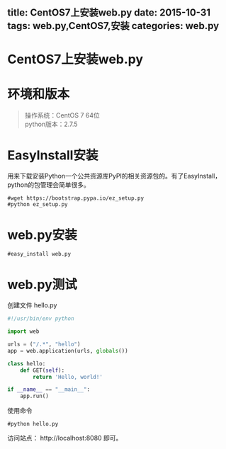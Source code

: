title: CentOS7上安装web.py
date: 2015-10-31
tags: web.py,CentOS7,安装
categories: web.py
---


CentOS7上安装web.py  
====

# 环境和版本
>    操作系统：CentOS 7 64位  
>    python版本：2.7.5


# EasyInstall安装
用来下载安装Python一个公共资源库PyPI的相关资源包的。有了EasyInstall，python的包管理会简单很多。  

<!--more-->

```shell
#wget https://bootstrap.pypa.io/ez_setup.py
#python ez_setup.py
```


# web.py安装

```shell
#easy_install web.py
```


# web.py测试
创建文件 hello.py  


```python 
#!/usr/bin/env python

import web

urls = ("/.*", "hello")
app = web.application(urls, globals())

class hello:
    def GET(self):
        return 'Hello, world!'

if __name__ == "__main__":
    app.run()
```

使用命令

```shell
#python hello.py
```

访问站点： http://localhost:8080 即可。
